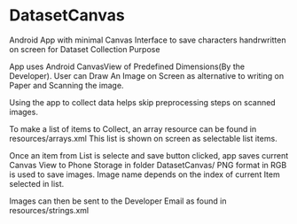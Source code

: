 # DatasetCanvas
Android App with minimal Canvas Interface to save characters handrwritten on screen for Dataset Collection Purpose

App uses Android CanvasView of Predefined Dimensions(By the Developer).
User can Draw An Image on Screen as alternative to writing on Paper and Scanning the image.

Using the app to collect data helps skip preprocessing steps on scanned images.

To make a list of items to Collect, an array resource can be found in resources/arrays.xml
This list is shown on screen as selectable list items.

Once an item from List is selecte and save button clicked, app saves current Canvas View to Phone Storage in folder DatasetCanvas/
PNG format in RGB is used to save images. Image name depends on the index of current Item selected in list.

Images can then be sent to the Developer Email as found in resources/strings.xml
